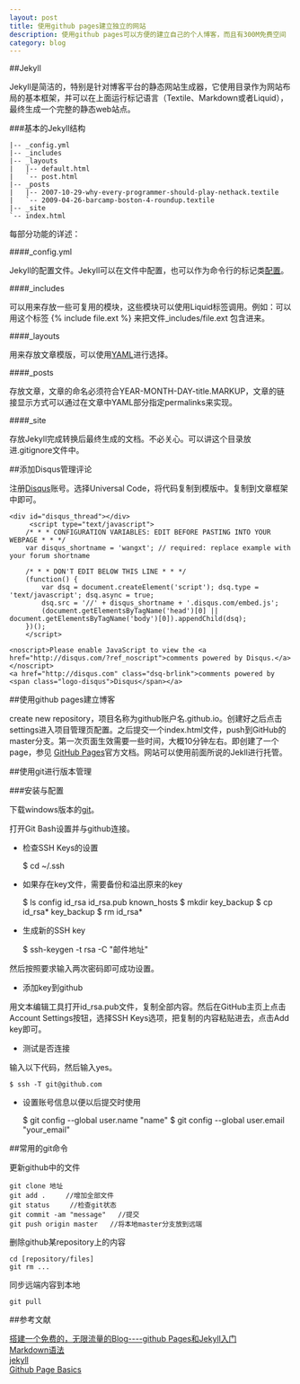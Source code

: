 ```yaml
---
layout: post
title: 使用github pages建立独立的网站
description: 使用github pages可以方便的建立自己的个人博客，而且有300M免费空间
category: blog
---
```


##Jekyll

Jekyll是简洁的，特别是针对博客平台的静态网站生成器，它使用目录作为网站布局的基本框架，并可以在上面运行标记语言（Textile、Markdown或者Liquid），最终生成一个完整的静态web站点。

###基本的Jekyll结构

    |-- _config.yml
    |-- _includes
    |-- _layouts
    |   |-- default.html
    |   `-- post.html
    |-- _posts
    |   |-- 2007-10-29-why-every-programmer-should-play-nethack.textile
    |   `-- 2009-04-26-barcamp-boston-4-roundup.textile
    |-- _site
    `-- index.html

每部分功能的详述：

####_config.yml

Jekyll的配置文件。Jekyll可以在文件中配置，也可以作为命令行的标记类[配置](http://jekyllcn.com/docs/configuration/)。

####_includes

可以用来存放一些可复用的模块，这些模块可以使用Liquid标签调用。例如：可以用这个标签  {% include file.ext %} 来把文件_includes/file.ext 包含进来。

####_layouts

用来存放文章模版，可以使用[YAML](http://jekyllcn.com/docs/frontmatter/)进行选择。

####_posts

存放文章，文章的命名必须符合YEAR-MONTH-DAY-title.MARKUP，文章的链接显示方式可以通过在文章中YAML部分指定permalinks来实现。

####_site

存放Jekyll完成转换后最终生成的文档。不必关心。可以讲这个目录放进.gitignore文件中。

##添加Disqus管理评论

注册[Disqus](http://disqus.com/)账号。选择Universal Code，将代码复制到模版中。复制到文章框架中即可。

    <div id="disqus_thread"></div>
         <script type="text/javascript">
        /* * * CONFIGURATION VARIABLES: EDIT BEFORE PASTING INTO YOUR WEBPAGE * * */
        var disqus_shortname = 'wangxt'; // required: replace example with your forum shortname

        /* * * DON'T EDIT BELOW THIS LINE * * */
        (function() {
            var dsq = document.createElement('script'); dsq.type = 'text/javascript'; dsq.async = true;
            dsq.src = '//' + disqus_shortname + '.disqus.com/embed.js';
            (document.getElementsByTagName('head')[0] || document.getElementsByTagName('body')[0]).appendChild(dsq);
        })();
        </script>
    
    <noscript>Please enable JavaScript to view the <a href="http://disqus.com/?ref_noscript">comments powered by Disqus.</a></noscript>
    <a href="http://disqus.com" class="dsq-brlink">comments powered by <span class="logo-disqus">Disqus</span></a>

##使用github pages建立博客

create new repository，项目名称为github账户名.github.io。创建好之后点击settings进入项目管理页配置。之后提交一个index.html文件，push到GitHub的master分支。第一次页面生效需要一些时间，大概10分钟左右。即创建了一个page，参见
[GitHub Pages](https://pages.github.com/)官方文档。网站可以使用前面所说的Jekll进行托管。

##使用git进行版本管理

###安装与配置

下载windows版本的[git](http://git-scm.com/downloads)。

打开Git Bash设置并与github连接。

* 检查SSH Keys的设置

    $ cd ~/.ssh

* 如果存在key文件，需要备份和溢出原来的key

    $ ls
    config  id_rsa  id_rsa.pub  known_hosts
    $ mkdir key_backup
    $ cp id_rsa* key_backup
    $ rm id_rsa*

* 生成新的SSH key

    $ ssh-keygen -t rsa -C "邮件地址"

然后按照要求输入两次密码即可成功设置。

* 添加key到github

用文本编辑工具打开id_rsa.pub文件，复制全部内容。然后在GitHub主页上点击Account Settings按钮，选择SSH Keys选项，把复制的内容粘贴进去，点击Add key即可。

* 测试是否连接

输入以下代码，然后输入yes。

    $ ssh -T git@github.com

* 设置账号信息以便以后提交时使用

    $ git config --global user.name "name"
    $ git config --global user.email "your_email"
    
##常用的git命令

更新github中的文件

    git clone 地址
    git add .     //增加全部文件
    git status     //检查git状态
    git commit -am "message"   //提交
    git push origin master   //将本地master分支放到远端


删除github某repository上的内容

    cd [repository/files]
    git rm ...

同步远端内容到本地

    git pull

##参考文献

[搭建一个免费的，无限流量的Blog----github Pages和Jekyll入门](http://www.ruanyifeng.com/blog/2012/08/blogging_with_jekyll.html)  
[Markdown语法](http://zh.wikipedia.org/wiki/Markdown#.E5.88.97.E8.A1.A8)  
[jekyll](http://jekyllcn.com)  
[Github Page Basics](https://help.github.com/categories/20/articles)
